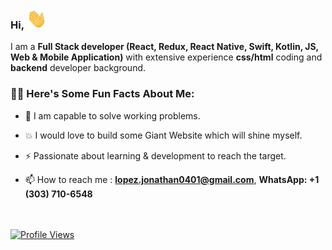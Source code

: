 ### Hi,  <img src="https://github.com/systemshock89/systemshock89/raw/main/img/Hi.gif" height="32">
I am a **Full Stack developer (React, Redux, React Native, Swift, Kotlin, JS, Web & Mobile Application)** with extensive experience **css/html** coding and **backend** developer background.
### 👨‍💻 Here's Some Fun Facts About Me:

- 💬 I am capable to solve working problems.

- 💥 I would love to build some Giant Website which will shine myself.

- ⚡ Passionate about learning & development to reach the target.

- 📫 How to reach me : **lopez.jonathan0401@gmail.com**, **WhatsApp: +1 (303) 710-6548**
<br><br><br>

<a href="https://github.com/UltraDEV007/">
   <img alt="Profile Views" src="https://komarev.com/ghpvc/?username=berthutapea&style=flat-square&label=Profile+Views&color=0891b2" />
</a>

